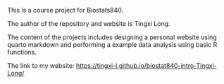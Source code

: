 This is a course project for Biostats840.

The author of the repository and website is Tingxi Long. 

The content of the projects includes designing a personal website using quarto markdown and performing a example data analysis using basic R functions.

The link to my website:
https://tingxi-l.github.io/biostat840-intro-Tingxi-Long/

